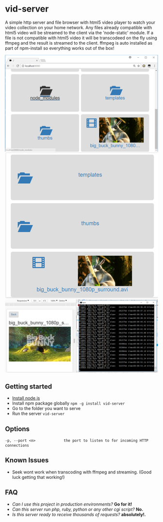 
# vid-server
A simple http server and file browser with html5 video player to watch your video collection on your home network. Any files already compatible with html5 video will be streamed to the client via the 'node-static' module. If a file is not compatible with html5 video it will be transcodeed on the fly using ffmpeg and the result is streamed to the client. ffmpeg is auto installed as part of npm-install so everything works out of the box!

![desktop screen](https://github.com/mysteryman187/vid-server/blob/master/screens/desktop.PNG?raw=true "Desktop")
![mobile screen](https://github.com/mysteryman187/vid-server/blob/master/screens/mobile.PNG?raw=true "Mobile")
![video screen](https://github.com/mysteryman187/vid-server/blob/master/screens/video.PNG?raw=true "Video")

## Getting started
* [Install node.js](http://nodejs.org/download/)
* Install npm package globally `npm -g install vid-server`
* Go to the folder you want to serve
* Run the server `vid-server`

## Options

    -p, --port <n>             the port to listen to for incoming HTTP connections

## Known Issues
 - Seek wont work when transcoding with ffmpeg and streaming. (Good luck getting that working!)

## FAQ
* _Can I use this project in production environments?_ **Go for it!**
* _Can this server run php, ruby, python or any other cgi script?_ **No.**
* _Is this server ready to receive thousands of requests?_ **absolutely!.**